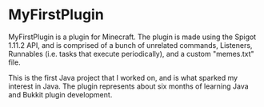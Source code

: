 # MyFirstPlugin

MyFirstPlugin is a plugin for Minecraft. The plugin is made using the Spigot 1.11.2 API, and is comprised of a bunch of
unrelated commands, Listeners, Runnables (i.e. tasks that execute periodically), and a custom "memes.txt" file.

This is the first Java project that I worked on, and is what sparked my interest in Java. The plugin represents 
about six months of learning Java and Bukkit plugin development.